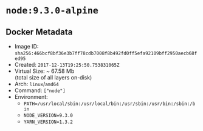 # `node:9.3.0-alpine`

## Docker Metadata

- Image ID: `sha256:466bcf8bf36e3b7ff78cdb7008f8b492fd0ff5efa92109bff2950aecb68fed95`
- Created: `2017-12-13T19:25:50.753831065Z`
- Virtual Size: ~ 67.58 Mb  
  (total size of all layers on-disk)
- Arch: `linux`/`amd64`
- Command: `["node"]`
- Environment:
  - `PATH=/usr/local/sbin:/usr/local/bin:/usr/sbin:/usr/bin:/sbin:/bin`
  - `NODE_VERSION=9.3.0`
  - `YARN_VERSION=1.3.2`
